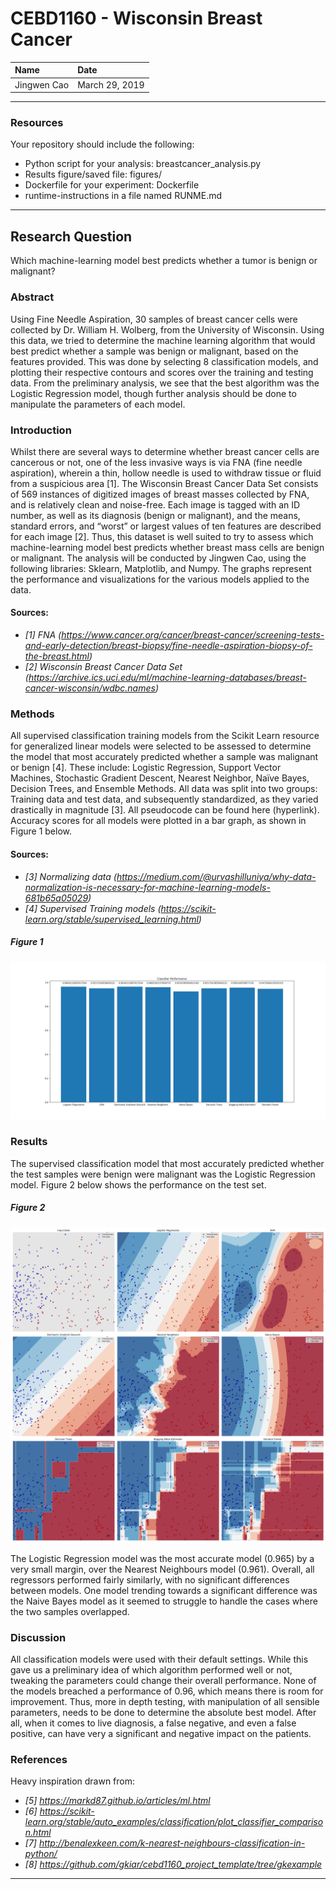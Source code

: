# CEBD1160 - Wisconsin Breast Cancer

| Name | Date |
|:-------|:---------------|
|Jingwen Cao | March 29, 2019|

-----

### Resources
Your repository should include the following:

- Python script for your analysis: breastcancer_analysis.py
- Results figure/saved file: figures/
- Dockerfile for your experiment: Dockerfile
- runtime-instructions in a file named RUNME.md

-----

## Research Question

Which machine-learning model best predicts whether a tumor is benign or malignant?

### Abstract

Using Fine Needle Aspiration, 30 samples of breast cancer cells were collected by Dr. William H. Wolberg, from the University of Wisconsin. Using this data, we tried to determine the machine learning algorithm that would best predict whether a sample was benign or malignant, based on the features provided. This was done by selecting 8 classification models, and plotting their respective contours and scores over the training and testing data. From the preliminary analysis, we see that the best algorithm was the Logistic Regression model, though further analysis should be done to manipulate the parameters of each model.

### Introduction

Whilst there are several ways to determine whether breast cancer cells are cancerous or not, one of the less invasive ways is via FNA (fine needle aspiration), wherein a thin, hollow needle is used to withdraw tissue or fluid from a suspicious area [1]. The Wisconsin Breast Cancer Data Set consists of 569 instances of digitized images of breast masses collected by FNA, and is relatively clean and noise-free. Each image is tagged with an ID number, as well as its diagnosis (benign or malignant), and the means, standard errors, and “worst” or largest values of ten features are described for each image [2]. Thus, this dataset is well suited to try to assess which machine-learning model best predicts whether breast mass cells are benign or malignant. The analysis will be conducted by Jingwen Cao, using the following libraries: Sklearn, Matplotlib, and Numpy. The graphs represent the performance and visualizations for the various models applied to the data.

#### Sources:
- *[1] FNA (https://www.cancer.org/cancer/breast-cancer/screening-tests-and-early-detection/breast-biopsy/fine-needle-aspiration-biopsy-of-the-breast.html)*
- *[2] Wisconsin Breast Cancer Data Set (https://archive.ics.uci.edu/ml/machine-learning-databases/breast-cancer-wisconsin/wdbc.names)*

### Methods

All supervised classification training models from the Scikit Learn resource for generalized linear models were selected to be assessed to determine the model that most accurately predicted whether a sample was malignant or benign [4]. These include: Logistic Regression, Support Vector Machines, Stochastic Gradient Descent, Nearest Neighbor, Naïve Bayes, Decision Trees, and Ensemble Methods. All data was split into two groups: Training data and test data, and subsequently standardized, as they varied drastically in magnitude [3]. All pseudocode can be found here (hyperlink). Accuracy scores for all models were plotted in a bar graph, as shown in Figure 1 below.

#### Sources:
- *[3] Normalizing data (https://medium.com/@urvashilluniya/why-data-normalization-is-necessary-for-machine-learning-models-681b65a05029)*
- *[4] Supervised Training models (https://scikit-learn.org/stable/supervised_learning.html)*

##### Figure 1
![Figure 1](https://github.com/JingwenCao/CEBD1160-Final_Project/blob/master/Classifiers_Performance.png)


### Results

The supervised classification model that most accurately predicted whether the test samples were benign were malignant was the Logistic Regression model. Figure 2 below shows the performance on the test set.

##### Figure 2
![Figure 2](https://github.com/JingwenCao/CEBD1160-Final_Project/blob/master/Classifiers_Plots.png)

The Logistic Regression model was the most accurate model (0.965) by a very small margin, over the Nearest Neighbours model (0.961). Overall, all regressors performed fairly similarly, with no significant differences between models. One model trending towards a significant difference was the Naive Bayes model as it seemed to struggle to handle the cases where the two samples overlapped.

### Discussion
All classification models were used with their default settings. While this gave us a preliminary idea of which algorithm performed well or not, tweaking the parameters could change their overall performance. None of the models breached a performance of 0.96, which means there is room for improvement. Thus, more in depth testing, with manipulation of all sensible parameters, needs to be done to determine the absolute best model. After all, when it comes to live diagnosis, a false negative, and even a false positive, can have very a significant and negative impact on the patients.

### References
Heavy inspiration drawn from:
- *[5] https://markd87.github.io/articles/ml.html*
- *[6] https://scikit-learn.org/stable/auto_examples/classification/plot_classifier_comparison.html*
- *[7] http://benalexkeen.com/k-nearest-neighbours-classification-in-python/*
- *[8] https://github.com/gkiar/cebd1160_project_template/tree/gkexample*

-------
